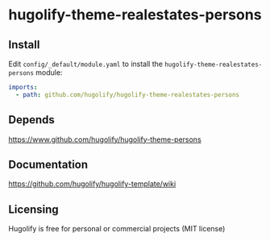 # hugolify-theme-realestates-persons

## Install
Edit `config/_default/module.yaml` to install the `hugolify-theme-realestates-persons` module:
```yml
imports:
  - path: github.com/hugolify/hugolify-theme-realestates-persons
```

## Depends
https://www.github.com/hugolify/hugolify-theme-persons

## Documentation
https://github.com/hugolify/hugolify-template/wiki

## Licensing
Hugolify is free for personal or commercial projects (MIT license)
